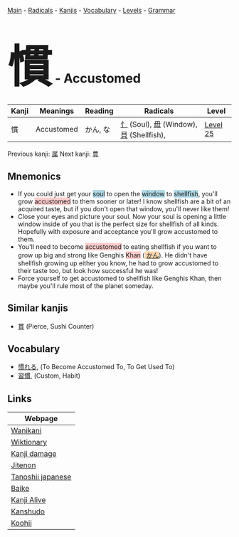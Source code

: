 <style> bigfont {font-size: 100px}</style>
[Main](../README.md) -
[Radicals](../radicals.md) -
[Kanjis](../kanjis.md) -
[Vocabulary](../vocabulary.md) -
[Levels](../levels.md) -
[Grammar](../grammar.md)
# <bigfont> 慣</bigfont> - Accustomed 

| Kanji | Meanings | Reading | Radicals | Level |
| --- | --- | --- | --- | --- |
| 慣 | Accustomed | かん, な | [忄](../radicals/忄.md) (Soul), [毋](../radicals/毋.md) (Window), [貝](../radicals/貝.md) (Shellfish),  | [Level 25](../levels/wk_level25.md) |

Previous kanji: [属](属.md) Next kanji: [豊](豊.md) 

## Mnemonics
 * If you could just get your <span style="background-color:#ADD8E6"> soul</span> to open the <span style="background-color:#ADD8E6"> window</span> to <span style="background-color:#ADD8E6"> shellfish</span>, you'll grow <span style="background-color:#ffcccb"> accustomed</span> to them sooner or later! I know shellfish are a bit of an acquired taste, but if you don't open that window, you'll never like them!
* Close your eyes and picture your soul. Now your soul is opening a little window inside of you that is the perfect size for shellfish of all kinds. Hopefully with exposure and acceptance you'll grow accustomed to them.
* You'll need to become <span style="background-color:#ffcccb"> accustomed</span> to eating shellfish if you want to grow up big and strong like Genghis <span style="background-color:#ffcccb"> Khan</span> (<span style="background-color:#fed8b1"> [かん](https://jisho.org/search/かん)</span>). He didn't have shellfish growing up either you know, he had to grow accustomed to their taste too, but look how successful he was!
* Force yourself to get accustomed to shellfish like Genghis Khan, then maybe you'll rule most of the planet someday.


## Similar kanjis
 * [貫](貫.md) (Pierce, Sushi Counter)


## Vocabulary
 * [慣れる](../vocabulary/慣.md), (To Become Accustomed To, To Get Used To)
* [習慣](../vocabulary/慣.md), (Custom, Habit)



## Links 

| Webpage |
| --- |
| [Wanikani          ](https://www.wanikani.com/kanji/慣) |
| [Wiktionary        ](https://en.wiktionary.org/wiki/慣) |
| [Kanji damage      ](http://www.kanjidamage.com/kanji/search?utf8=✓&q=慣) |
| [Jitenon           ](https://jitenon.com/kanji/慣) |
| [Tanoshii japanese ](https://www.tanoshiijapanese.com/dictionary/kanji.cfm?k=慣) |
| [Baike             ](https://baike.baidu.com/item/慣) |
| [Kanji Alive       ](https://app.kanjialive.com/慣) |
| [Kanshudo          ](https://www.kanshudo.com/searchmn?q=慣) |
| [Koohii            ](https://kanji.koohii.com/study/kanji/慣) |
